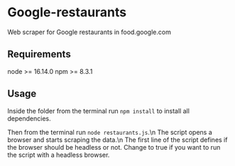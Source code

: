 # Google-restaurants
Web scraper for Google restaurants in food.google.com

## Requirements
node >= 16.14.0
npm >= 8.3.1

## Usage
Inside the folder from the terminal run `npm install` to install all dependencies.

Then from the terminal run `node restaurants.js`.\n
The script opens a browser and starts scraping the data.\n
The first line of the script defines if the browser should be headless or not. Change to true if you want to run the script with a headless browser.
